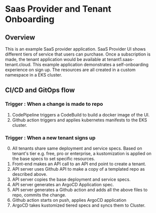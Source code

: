 # Saas Provider and Tenant Onboarding

## Overview

This is an example SaaS provider application. SaaS Provider UI shows different tiers of service that users can purchase. Once a subscription is made, the tenant application would be available at tenant1.saas-tenant.cloud. This example application demonstrates a self-onboarding experience on sign up. The resources are all created in a custom namespace in a EKS cluster.

## CI/CD and GitOps flow

### Trigger : When a change is made to repo

1. CodePipeline triggers a CodeBuild to build a docker image of the UI.
2. Github action triggers and applies kubernetes manifests to the EKS cluster.

### Trigger : When a new tenant signs up

0. All tenants share same deployment and service specs. Based on tenant's tier e.g. free, pro or enterprise, a kustomization is applied on the base specs to set specific resources. 
1. Front-end makes an API call to an API end point to create a tenant.
2. API server uses Github API to make a copy of a templated repo as described above.
3. API server copies the base deployment and service specs.
4. API server generates an ArgoCD Application spec.
5. API server generates a Github action and adds all the above files to repo, commits the change.
6. Github action starts on push, applies ArgoCD application
7. ArgoCD takes kustomized tiered specs and syncs them to Cluster.


